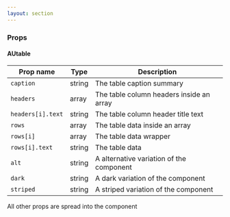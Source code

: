 ```yaml
---
layout: section
---
```


### Props


#### AUtable

| Prop name   | Type        | Description |
| ----------- | ----------- | ----------- |
| `caption`        | string     | The table caption summary |
| `headers`        |  array    | The table column headers inside an array |
| `headers[i].text`        |  string    | The table column header title text |
| `rows`        | array     | The table data inside an array |
| `rows[i]`        | array     | The table data wrapper |
| `rows[i].text`        | string     | The table data |
| `alt`        | string     | A alternative variation of the component |
| `dark`        | string     | A dark variation of the component |
| `striped`        | string     | A striped variation of the component |

All other props are spread into the component
